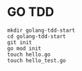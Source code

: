 # GO TDD

```
mkdir golang-tdd-start
cd golang-tdd-start
git init
go mod init
touch hello.go
touch hello_test.go
```


